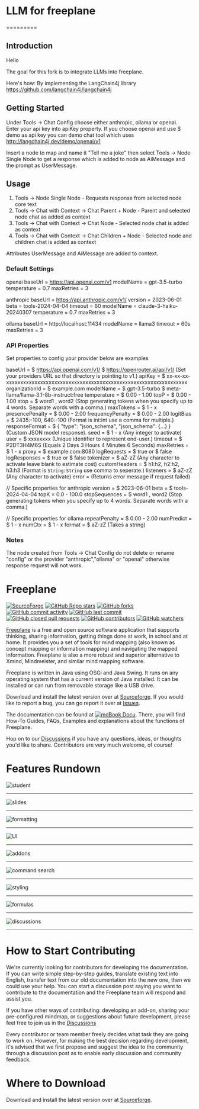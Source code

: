 # LLM for freeplane
=========
## Introduction

Hello

The goal for this fork is to integrate LLMs into freeplane.

Here's how: By implementing the LangChain4j library https://github.com/langchain4j/langchain4j

## Getting Started

Under Tools -> Chat Config choose either anthropic, ollama or openai.  
Enter your api key into apiKey property. If you choose openai and use $ demo as api key you can demo chat tool which uses http://langchain4j.dev/demo/openai/v1

Insert a node to map and name it "Tell me a joke" then select Tools -> Node Single Node to get a response which is added to node as AiMessage and the prompt as UserMessage.

## Usage

1. Tools -> Node Single Node - Requests response from selected node core text
2. Tools -> Chat with Context -> Chat Parent + Node - Parent and selected node chat as added as context
3. Tools -> Chat with Context -> Chat Node - Selected node chat is added as context
4. Tools -> Chat with Context -> Chat Children + Node - Selected node and children chat is added as context

Attributes UserMessage and AiMessage are added to context.

### Default Settings

openai
baseUrl = https://api.openai.com/v1
modelName = gpt-3.5-turbo
temperature = 0.7
maxRetries = 3

anthropic
baseUrl = https://api.anthropic.com/v1/
version = 2023-06-01
beta = tools-2024-04-04
timeout = 60
modelName = claude-3-haiku-20240307
temperature = 0.7
maxRetries = 3

ollama
baseUrl = http://localhost:11434
modelName = llama3
timeout = 60s
maxRetries = 3

### API Properties

Set properties to config your provider below are examples

baseUrl = $ https://api.openai.com/v1/ $ https://openrouter.ai/api/v1/   (Set your providers URL so that directory is pointing to v1.)
apiKey = $ xx-xx-xx-xxxxxxxxxxxxxxxxxxxxxxxxxxxxxxxxxxxxxxxxxxxxxxxxxxxxxxxxxxxxxxxx
organizationId = $ example.com
modelName = $ gpt-3.5-turbo $ meta-llama/llama-3.1-8b-instruct:free
temperature = $ 0.00 - 1.00
topP = $ 0.00 - 1.00
stop = $ word1 , word2      (Stop generating tokens when you specify up to 4 words. Separate words with a comma.)
maxTokens = $ 1 - x
presencePenalty = $ 0.00 - 2.00
frequencyPenalty = $ 0.00 - 2.00
logitBias = $ 2435:-100, 640:-100        (Format is int:int use a comma for multiple.)
responseFormat = $ { \"type\": \"json_schema\", \"json_schema\": {...} }        (Custom JSON model response).
seed = $ 1 - x              (Any integer to activate)
user = $ xxxxxxxx           (Unique identifier to represent end-user.)
timeout = $ P2DT3H4M6S      (Equals 2 Days 3 Hours 4 Minutes 6 Seconds)
maxRetries = $ 1 - x
proxy = $ example.com:8080
logRequests = $ true or $ false
logResponses = $ true or $ false
tokenizer = $ aZ-zZ                         (Any character to activate leave blank to estimate cost)
customHeaders = $ h1:h2, h2:h2, h3:h3       (Format is `String:String` use comma to seperate.)
listeners = $ aZ-zZ                           (Any character to activate)
error = (Returns error message if request failed)

// Specific properties for anthropic
version = $ 2023-06-01
beta = $ tools-2024-04-04
topK = 0.0 - 100.0
stopSequences = $ word1 , word2             (Stop generating tokens when you specify up to 4 words. Separate words with a comma.)

// Specific properties for ollama
repeatPenalty = $ 0.00 - 2.00
numPredict = $ 1 - x
numCtx = $ 1 - x
format = $ aZ-zZ                            (Takes a string)

### Notes
The node created from Tools -> Chat Config do not delete or rename "config" or the provider "anthropic","ollama" or "openai" otherwise response request will not work.


Freeplane
=========

[![SourceForge](https://img.shields.io/sourceforge/dt/freeplane?color=green)](https://sourceforge.net/projects/freeplane/files/stats/timeline)
[![GitHub Repo stars](https://img.shields.io/github/stars/freeplane/freeplane?color=yellow)](https://github.com/freeplane/freeplane/stargazers)
[![GitHub forks](https://img.shields.io/github/forks/freeplane/freeplane)](https://github.com/freeplane/freeplane/network)
[![GitHub commit activity](https://img.shields.io/github/commit-activity/y/freeplane/freeplane?color=red)](https://img.shields.io/github/commit-activity/y/freeplane/freeplane?color=red)
[![GitHub last commit](https://img.shields.io/github/last-commit/freeplane/freeplane?color=orange)](https://github.com/freeplane/freeplane/commits)
[![GitHub closed pull requests](https://img.shields.io/github/issues-pr-closed/freeplane/freeplane)](https://github.com/freeplane/freeplane/pulls)
[![GitHub contributors](https://img.shields.io/github/contributors/freeplane/freeplane?color=purple)](https://github.com/freeplane/freeplane/graphs/contributors)
[![GitHub watchers](https://img.shields.io/github/watchers/freeplane/freeplane?color=yellowgreen)](https://img.shields.io/github/watchers/freeplane/freeplane?color=yellowgreen)


[Freeplane](https://www.freeplane.org) is a free and open source software application that supports thinking, sharing information, getting things done at work, in school and at home. It provides you a set of tools for mind mapping (also known as concept mapping or information mapping) and navigating the mapped information. Freeplane is also a more robust and superior alternative to Xmind, Mindmeister, and similar mind mapping software.

Freeplane is written in Java using OSGi and Java Swing. It runs on any operating system that has a current version of Java installed. It can be installed or can run from removable storage like a USB drive. 

Download and install the latest version over at [Sourceforge](https://sourceforge.net/projects/freeplane/files/). If you would like to report a bug, you can go report it over at [Issues](https://github.com/freeplane/freeplane/issues).

The documentation can be found at [![mdBook Docu](https://img.shields.io/badge/mdBook-Docu-lightblue)](https://docs.freeplane.org/). There, you will find How-To Guides, FAQs, Examples and explanations about the functions of Freeplane.

Hop on to our [Discussions](https://github.com/freeplane/freeplane/discussions) if you have any questions, ideas, or thoughts you'd like to share. Contributors are very much welcome, of course! 


Features Rundown
=====================================

![student](https://user-images.githubusercontent.com/88552647/170373856-7a636373-a783-4fa0-ba27-2ddb39d8ca3c.png)

-------------

![slides](https://user-images.githubusercontent.com/88552647/170373905-107a46ce-b8e6-4d6c-bf19-e711bfeb6a20.png)

-------------

![formatting](https://user-images.githubusercontent.com/88552647/170373875-b2885816-b900-4a2f-9ab4-3293cb148654.png)

-------------

![UI](https://user-images.githubusercontent.com/88552647/170374143-9e65d981-c7ef-456e-8c84-a43abcae3181.png)

-------------

![addons](https://user-images.githubusercontent.com/88552647/170373895-f851ddf8-4bc3-4544-a197-9b101c0d986d.png)

-------------

![command search](https://user-images.githubusercontent.com/88552647/170373890-fdb4ec75-ba95-4a71-ab6e-65f50e72897b.png)

-------------

![styling](https://user-images.githubusercontent.com/88552647/170373913-7337604c-9a08-4a73-8d7b-2d9d73981fa8.png)

-------------

![formulas](https://user-images.githubusercontent.com/88552647/170373932-247effb8-3df4-49a8-9158-192d26a752ec.png)

-------------

![discussions](https://user-images.githubusercontent.com/88552647/170373883-2a34bbeb-5bfe-4544-99bd-435295f46f8f.png)

-------------

How to Start Contributing
=====================================
We're currently looking for contributors for developing the documentation. If you can write simple step-by-step guides, translate existing text into English, transfer text from our old documentation into the new one, then we could use your help. You can start a discussion post saying you want to contribute to the documentation and the Freeplane team will respond and assist you. 

If you have other ways of contributing: developing an add-on, sharing your pre-configured mindmap, or suggestions about future development, please feel free to join us in the [Discussions](https://github.com/freeplane/freeplane/discussions)

Every contributor or team member freely decides what task they are going to work on. However, for making the best decision regarding development, it's advised that we first propose and suggest the idea to the community through a discussion post as to enable early discussion and community feedback.


Where to Download
=====================================
Download and install the latest version over at [Sourceforge](https://sourceforge.net/projects/freeplane/files/).

